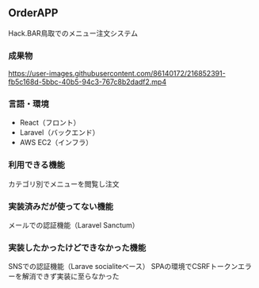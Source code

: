 ## OrderAPP
Hack.BAR鳥取でのメニュー注文システム
### 成果物


https://user-images.githubusercontent.com/86140172/216852391-fb5c168d-5bbc-40b5-94c3-767c8b2dadf2.mp4


### 言語・環境
* React（フロント）
* Laravel（バックエンド）
* AWS EC2（インフラ）
### 利用できる機能
カテゴリ別でメニューを閲覧し注文
### 実装済みだが使ってない機能
メールでの認証機能（Laravel Sanctum）
### 実装したかったけどできなかった機能
SNSでの認証機能（Larave socialiteベース）
SPAの環境でCSRFトークンエラーを解消できず実装に至らなかった
